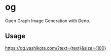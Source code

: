 # og

Open Graph Image Generation with Deno.  

## Usage

<https://og.yashikota.com/?text={text}&size={100}>
